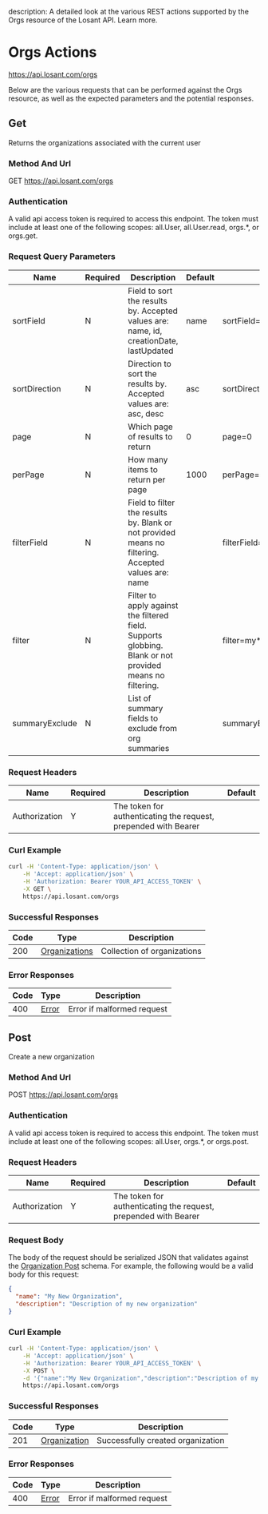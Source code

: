 description: A detailed look at the various REST actions supported by the Orgs resource of the Losant API. Learn more.

# Orgs Actions

https://api.losant.com/orgs

Below are the various requests that can be performed against the
Orgs resource, as well as the expected
parameters and the potential responses.

## Get

Returns the organizations associated with the current user

### Method And Url <a name="get-method-url"></a>

GET https://api.losant.com/orgs

### Authentication <a name="get-authentication"></a>

A valid api access token is required to access this endpoint. The token must
include at least one of the following scopes:
all.User, all.User.read, orgs.*, or orgs.get.

### Request Query Parameters <a name="get-query-params"></a>

| Name | Required | Description | Default | Example |
| ---- | -------- | ----------- | ------- | ------- |
| sortField | N | Field to sort the results by. Accepted values are: name, id, creationDate, lastUpdated | name | sortField&#x3D;name |
| sortDirection | N | Direction to sort the results by. Accepted values are: asc, desc | asc | sortDirection&#x3D;asc |
| page | N | Which page of results to return | 0 | page&#x3D;0 |
| perPage | N | How many items to return per page | 1000 | perPage&#x3D;10 |
| filterField | N | Field to filter the results by. Blank or not provided means no filtering. Accepted values are: name |  | filterField&#x3D;name |
| filter | N | Filter to apply against the filtered field. Supports globbing. Blank or not provided means no filtering. |  | filter&#x3D;my*org |
| summaryExclude | N | List of summary fields to exclude from org summaries |  | summaryExclude&#x3D;payloadCount |

### Request Headers <a name="get-headers"></a>

| Name | Required | Description | Default |
| ---- | -------- | ----------- | ------- |
| Authorization | Y | The token for authenticating the request, prepended with Bearer | |

### Curl Example <a name="get-curl-example"></a>

```bash
curl -H 'Content-Type: application/json' \
    -H 'Accept: application/json' \
    -H 'Authorization: Bearer YOUR_API_ACCESS_TOKEN' \
    -X GET \
    https://api.losant.com/orgs
```

### Successful Responses <a name="get-successful-responses"></a>

| Code | Type | Description |
| ---- | ---- | ----------- |
| 200 | [Organizations](schemas.md#organizations) | Collection of organizations |

### Error Responses <a name="get-error-responses"></a>

| Code | Type | Description |
| ---- | ---- | ----------- |
| 400 | [Error](schemas.md#error) | Error if malformed request |

## Post

Create a new organization

### Method And Url <a name="post-method-url"></a>

POST https://api.losant.com/orgs

### Authentication <a name="post-authentication"></a>

A valid api access token is required to access this endpoint. The token must
include at least one of the following scopes:
all.User, orgs.*, or orgs.post.

### Request Headers <a name="post-headers"></a>

| Name | Required | Description | Default |
| ---- | -------- | ----------- | ------- |
| Authorization | Y | The token for authenticating the request, prepended with Bearer | |

### Request Body <a name="post-body"></a>

The body of the request should be serialized JSON that validates against
the [Organization Post](schemas.md#organization-post) schema. For example, the following would be a
valid body for this request:

```json
{
  "name": "My New Organization",
  "description": "Description of my new organization"
}
```

### Curl Example <a name="post-curl-example"></a>

```bash
curl -H 'Content-Type: application/json' \
    -H 'Accept: application/json' \
    -H 'Authorization: Bearer YOUR_API_ACCESS_TOKEN' \
    -X POST \
    -d '{"name":"My New Organization","description":"Description of my new organization"}' \
    https://api.losant.com/orgs
```

### Successful Responses <a name="post-successful-responses"></a>

| Code | Type | Description |
| ---- | ---- | ----------- |
| 201 | [Organization](schemas.md#organization) | Successfully created organization |

### Error Responses <a name="post-error-responses"></a>

| Code | Type | Description |
| ---- | ---- | ----------- |
| 400 | [Error](schemas.md#error) | Error if malformed request |

